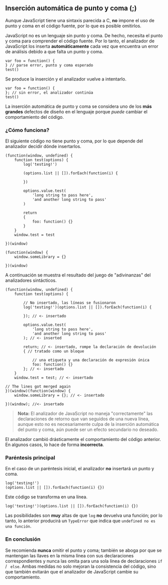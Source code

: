 ## Inserción automática de punto y coma (;)

Aunque JavaScript tiene una sintaxis parecida a C, **no** impone el uso de 
punto y coma en el código fuente, por lo que es posible omitirlos.

JavaScript no es un lenguaje sin punto y coma. De hecho, necesita el punto y coma 
para comprender el código fuente. Por lo tanto, el analizador de JavaScript 
los inserta **automáticamente** cada vez que encuentra un error de análisis debido a 
que falta un punto y coma.

    var foo = function() {
    } // parse error, punto y coma esperado
    test()

Se produce la inserción y el analizador vuelve a intentarlo.

    var foo = function() {
    }; // sin error, el analizador continúa
    test()

La inserción automática de punto y coma se considera uno de los **más grandes**
defectos de diseño en el lenguaje porque *puede* cambiar el comportamiento del código.

### ¿Cómo funciona?

El siguiente código no tiene punto y coma, por lo que depende del analizador decidir dónde
insertarlos.

    (function(window, undefined) {
        function test(options) {
            log('testing!')

            (options.list || []).forEach(function(i) {

            })

            options.value.test(
                'long string to pass here',
                'and another long string to pass'
            )

            return
            {
                foo: function() {}
            }
        }
        window.test = test

    })(window)

    (function(window) {
        window.someLibrary = {}

    })(window)

A continuación se muestra el resultado del juego de "adivinanzas" 
del analizadores sintácticos.

    (function(window, undefined) {
        function test(options) {

            // No insertado, las líneas se fusionaron
            log('testing!')(options.list || []).forEach(function(i) {

            }); // <- insertado

            options.value.test(
                'long string to pass here',
                'and another long string to pass'
            ); // <- inserted

            return; // <- insertado, rompe la declaración de devolución
            { // tratado como un bloque

                // una etiqueta y una declaración de expresión única
                foo: function() {} 
            }; // <- insertado
        }
        window.test = test; // <- insertado

    // The lines got merged again
    })(window)(function(window) {
        window.someLibrary = {}; // <- insertado

    })(window); //<- insertado

> **Nota:** El analizador de JavaScript no maneja "correctamente" las declaraciones de retorno
> que van seguidos de una nueva línea, aunque esto no es necesariamente culpa de
> la inserción automática del punto y coma, aún puede ser un efecto secundario no deseado. 

El analizador cambió drásticamente el comportamiento del código anterior. En algunos casos,
lo hace de forma **incorrecta**.

### Paréntesis principal

En el caso de un paréntesis inicial, el analizador **no** insertará un punto y coma.

    log('testing!')
    (options.list || []).forEach(function(i) {})

Este código se transforma en una línea.

    log('testing!')(options.list || []).forEach(function(i) {})

Las posibilidades son **muy** altas de que `log` **no** devuelva una función; por lo tanto,
lo anterior producirá un `TypeError` que indica que `undefined no es una función`.

### En conclusión

Se recomienda **nunca** omitir el punto y coma; también se aboga por que se
mantengan las llaves en la misma línea con sus declaraciones correspondientes 
y nunca las omita para una sola línea de declaraciones `if` / ` else`. Ambas medidas
no solo mejoran la consistencia del código, sino que también evitarán que
el analizador de JavaScript cambie su comportamiento.

